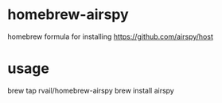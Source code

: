 # homebrew-airspy
homebrew formula for installing https://github.com/airspy/host

# usage

brew tap rvail/homebrew-airspy
brew install airspy
